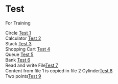 # Test
For Training 

Circle [Test 1](https://github.com/Nirbhay2k1/Test/blob/018d84a090e6d0cdddc3ca56a4b9a15387da42fe/Test%201.py)<br>
Calculator [Test 2](https://github.com/Nirbhay2k1/Test/blob/348b9f98f8e2186ef53080a5a16089df16d507b1/Test%202.py)<br>
Stack [Test 3](https://github.com/Nirbhay2k1/Test/blob/348b9f98f8e2186ef53080a5a16089df16d507b1/Test%203.py)<br>
Shopping Cart [Test 4](https://github.com/Nirbhay2k1/Test/blob/348b9f98f8e2186ef53080a5a16089df16d507b1/Test%204.py)<br>
Queue [Test 5](https://github.com/Nirbhay2k1/Test/blob/348b9f98f8e2186ef53080a5a16089df16d507b1/Test%205.py)<br>
Bank [Test 6](https://github.com/Nirbhay2k1/Test/blob/348b9f98f8e2186ef53080a5a16089df16d507b1/Test%206.py)<br>
Read and write File[Test 7](https://github.com/Nirbhay2k1/Test/blob/da447591d9bffe2c9a6fc3cb5ea256581225c55f/Test%207.py)<br>
Content from file 1 is copied in file 2
Cylinder[Test 8](https://github.com/Nirbhay2k1/Test/blob/7bd932ea71320c1f1710da77d233bf1701d48f14/Test%208.py)<br>
Two points[Test 9](https://github.com/Nirbhay2k1/Test/blob/7bd932ea71320c1f1710da77d233bf1701d48f14/Test%209.py)
